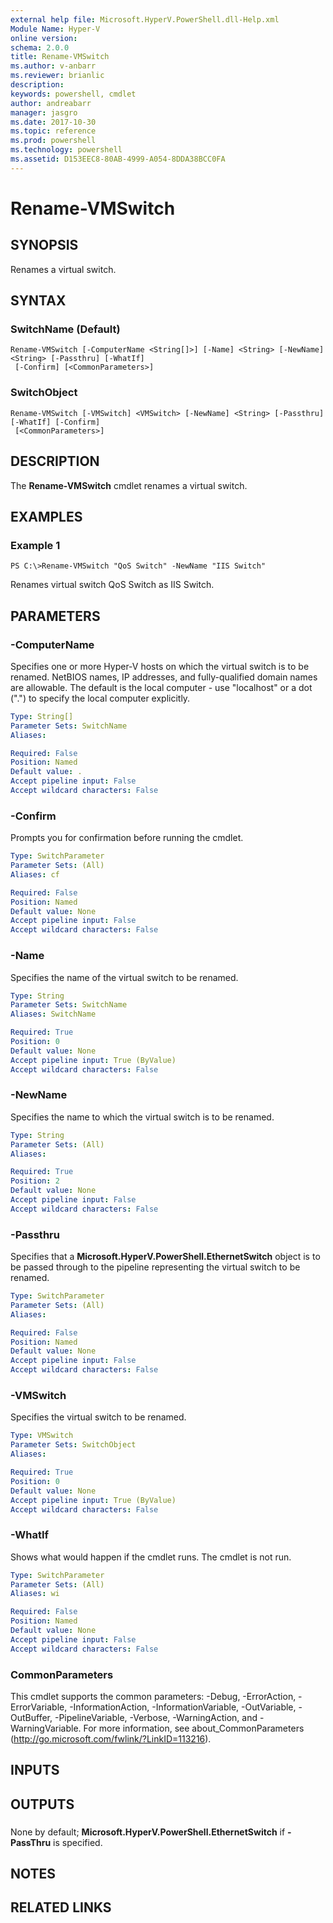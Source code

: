 ```yaml
---
external help file: Microsoft.HyperV.PowerShell.dll-Help.xml
Module Name: Hyper-V
online version: 
schema: 2.0.0
title: Rename-VMSwitch
ms.author: v-anbarr
ms.reviewer: brianlic
description: 
keywords: powershell, cmdlet
author: andreabarr
manager: jasgro
ms.date: 2017-10-30
ms.topic: reference
ms.prod: powershell
ms.technology: powershell
ms.assetid: D153EEC8-80AB-4999-A054-8DDA38BCC0FA
---
```


# Rename-VMSwitch

## SYNOPSIS
Renames a virtual switch.

## SYNTAX

### SwitchName (Default)
```
Rename-VMSwitch [-ComputerName <String[]>] [-Name] <String> [-NewName] <String> [-Passthru] [-WhatIf]
 [-Confirm] [<CommonParameters>]
```

### SwitchObject
```
Rename-VMSwitch [-VMSwitch] <VMSwitch> [-NewName] <String> [-Passthru] [-WhatIf] [-Confirm]
 [<CommonParameters>]
```

## DESCRIPTION
The **Rename-VMSwitch** cmdlet renames a virtual switch.

## EXAMPLES

### Example 1
```
PS C:\>Rename-VMSwitch "QoS Switch" -NewName "IIS Switch"
```

Renames virtual switch QoS Switch as IIS Switch.

## PARAMETERS

### -ComputerName
Specifies one or more Hyper-V hosts on which the virtual switch is to be renamed.
NetBIOS names, IP addresses, and fully-qualified domain names are allowable.
The default is the local computer - use "localhost" or a dot (".") to specify the local computer explicitly.

```yaml
Type: String[]
Parameter Sets: SwitchName
Aliases: 

Required: False
Position: Named
Default value: .
Accept pipeline input: False
Accept wildcard characters: False
```

### -Confirm
Prompts you for confirmation before running the cmdlet.

```yaml
Type: SwitchParameter
Parameter Sets: (All)
Aliases: cf

Required: False
Position: Named
Default value: None
Accept pipeline input: False
Accept wildcard characters: False
```

### -Name
Specifies the name of the virtual switch to be renamed.

```yaml
Type: String
Parameter Sets: SwitchName
Aliases: SwitchName

Required: True
Position: 0
Default value: None
Accept pipeline input: True (ByValue)
Accept wildcard characters: False
```

### -NewName
Specifies the name to which the virtual switch is to be renamed.

```yaml
Type: String
Parameter Sets: (All)
Aliases: 

Required: True
Position: 2
Default value: None
Accept pipeline input: False
Accept wildcard characters: False
```

### -Passthru
Specifies that a **Microsoft.HyperV.PowerShell.EthernetSwitch** object is to be passed through to the pipeline representing the virtual switch to be renamed.

```yaml
Type: SwitchParameter
Parameter Sets: (All)
Aliases: 

Required: False
Position: Named
Default value: None
Accept pipeline input: False
Accept wildcard characters: False
```

### -VMSwitch
Specifies the virtual switch to be renamed.

```yaml
Type: VMSwitch
Parameter Sets: SwitchObject
Aliases: 

Required: True
Position: 0
Default value: None
Accept pipeline input: True (ByValue)
Accept wildcard characters: False
```

### -WhatIf
Shows what would happen if the cmdlet runs. The cmdlet is not run.

```yaml
Type: SwitchParameter
Parameter Sets: (All)
Aliases: wi

Required: False
Position: Named
Default value: None
Accept pipeline input: False
Accept wildcard characters: False
```

### CommonParameters
This cmdlet supports the common parameters: -Debug, -ErrorAction, -ErrorVariable, -InformationAction, -InformationVariable, -OutVariable, -OutBuffer, -PipelineVariable, -Verbose, -WarningAction, and -WarningVariable. For more information, see about_CommonParameters (http://go.microsoft.com/fwlink/?LinkID=113216).

## INPUTS

## OUTPUTS

###  
None by default; **Microsoft.HyperV.PowerShell.EthernetSwitch** if **-PassThru** is specified.

## NOTES

## RELATED LINKS

